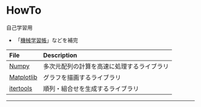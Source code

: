 # HowTo  

自己学習用  


- 「[機械学習帳](https://chokkan.github.io/mlnote/index.html)」などを補完  

| File                             | Description                                |
|:---------------------------------|:-------------------------------------------|
| [Numpy](./Numpy.ipynb)           | 多次元配列の計算を高速に処理するライブラリ     |
| [Matplotlib](./Matplotlib.ipynb) | グラフを描画するライブラリ                   |
| [itertools](./itertools.ipynb)   | 順列・組合せを生成するライブラリ              |


---
